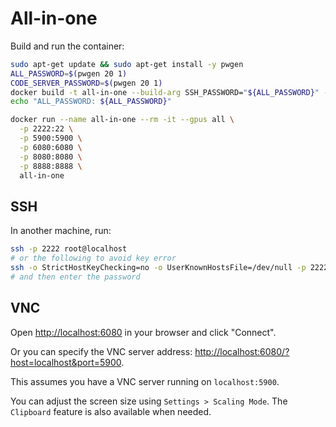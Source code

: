 # All-in-one

Build and run the container:

```sh
sudo apt-get update && sudo apt-get install -y pwgen
ALL_PASSWORD=$(pwgen 20 1)
CODE_SERVER_PASSWORD=$(pwgen 20 1)
docker build -t all-in-one --build-arg SSH_PASSWORD="${ALL_PASSWORD}" --build-arg TIGERVNC_PASSWORD="${ALL_PASSWORD}" --build-arg CODE_SERVER_PASSWORD="${ALL_PASSWORD}" --build-arg JUPYTER_LAB_TOKEN="${ALL_PASSWORD}" .
echo "ALL_PASSWORD: ${ALL_PASSWORD}"

docker run --name all-in-one --rm -it --gpus all \
  -p 2222:22 \
  -p 5900:5900 \
  -p 6080:6080 \
  -p 8080:8080 \
  -p 8888:8888 \
  all-in-one
```

## SSH

In another machine, run:

```sh
ssh -p 2222 root@localhost
# or the following to avoid key error
ssh -o StrictHostKeyChecking=no -o UserKnownHostsFile=/dev/null -p 2222 root@localhost
# and then enter the password
```

## VNC

Open <http://localhost:6080> in your browser and click "Connect".

Or you can specify the VNC server address: <http://localhost:6080/?host=localhost&port=5900>.

This assumes you have a VNC server running on `localhost:5900`.

You can adjust the screen size using `Settings > Scaling Mode`. The `Clipboard` feature is also available when needed.
